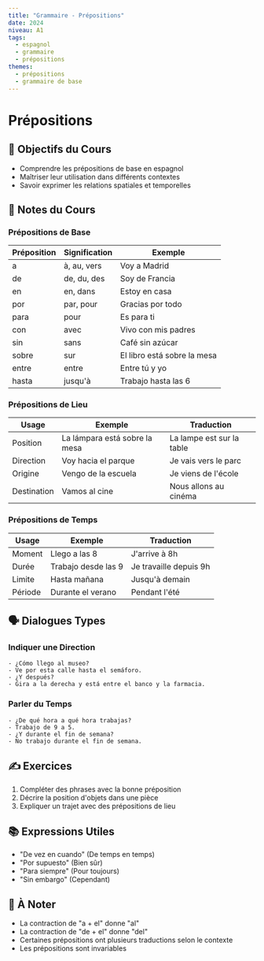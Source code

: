 ```yaml
---
title: "Grammaire - Prépositions"
date: 2024
niveau: A1
tags:
  - espagnol
  - grammaire
  - prépositions
themes:
  - prépositions
  - grammaire de base
---
```


# Prépositions

## 🎯 Objectifs du Cours
- Comprendre les prépositions de base en espagnol
- Maîtriser leur utilisation dans différents contextes
- Savoir exprimer les relations spatiales et temporelles

## 📝 Notes du Cours

### Prépositions de Base
| Préposition | Signification | Exemple |
|------------|---------------|----------|
| a | à, au, vers | Voy a Madrid |
| de | de, du, des | Soy de Francia |
| en | en, dans | Estoy en casa |
| por | par, pour | Gracias por todo |
| para | pour | Es para ti |
| con | avec | Vivo con mis padres |
| sin | sans | Café sin azúcar |
| sobre | sur | El libro está sobre la mesa |
| entre | entre | Entre tú y yo |
| hasta | jusqu'à | Trabajo hasta las 6 |

### Prépositions de Lieu
| Usage | Exemple | Traduction |
|-------|----------|------------|
| Position | La lámpara está sobre la mesa | La lampe est sur la table |
| Direction | Voy hacia el parque | Je vais vers le parc |
| Origine | Vengo de la escuela | Je viens de l'école |
| Destination | Vamos al cine | Nous allons au cinéma |

### Prépositions de Temps
| Usage | Exemple | Traduction |
|-------|----------|------------|
| Moment | Llego a las 8 | J'arrive à 8h |
| Durée | Trabajo desde las 9 | Je travaille depuis 9h |
| Limite | Hasta mañana | Jusqu'à demain |
| Période | Durante el verano | Pendant l'été |

## 🗣️ Dialogues Types

### Indiquer une Direction
```español
- ¿Cómo llego al museo?
- Ve por esta calle hasta el semáforo.
- ¿Y después?
- Gira a la derecha y está entre el banco y la farmacia.
```

### Parler du Temps
```español
- ¿De qué hora a qué hora trabajas?
- Trabajo de 9 a 5.
- ¿Y durante el fin de semana?
- No trabajo durante el fin de semana.
```

## ✍️ Exercices
1. Compléter des phrases avec la bonne préposition
2. Décrire la position d'objets dans une pièce
3. Expliquer un trajet avec des prépositions de lieu

## 📚 Expressions Utiles
- "De vez en cuando" (De temps en temps)
- "Por supuesto" (Bien sûr)
- "Para siempre" (Pour toujours)
- "Sin embargo" (Cependant)

## 📌 À Noter
- La contraction de "a + el" donne "al"
- La contraction de "de + el" donne "del"
- Certaines prépositions ont plusieurs traductions selon le contexte
- Les prépositions sont invariables
